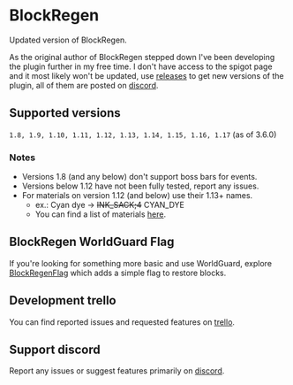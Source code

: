 # BlockRegen
Updated version of BlockRegen.

As the original author of BlockRegen stepped down I've been developing the plugin further in my free time.
I don't have access to the spigot page and it most likely won't be updated, use [releases](https://github.com/Wertik/BlockRegen/releases) to get new versions of the plugin, all of them are posted on [discord](https://discord.gg/ZCxMca5).

## Supported versions

``1.8, 1.9, 1.10, 1.11, 1.12, 1.13, 1.14, 1.15, 1.16, 1.17`` (as of 3.6.0)

### Notes

* Versions 1.8 (and any below) don't support boss bars for events.
* Versions below 1.12 have not been fully tested, report any issues.
* For materials on version 1.12 (and below) use their 1.13+ names.
  * ex.: Cyan dye -> ~~INK_SACK;4~~ CYAN_DYE
  * You can find a list of materials [here](https://github.com/CryptoMorin/XSeries/blob/master/src/main/java/com/cryptomorin/xseries/XMaterial.java).

## BlockRegen WorldGuard Flag

If you're looking for something more basic and use WorldGuard, explore [BlockRegenFlag](https://github.com/Wertik/BlockRegenFlag) which adds a simple flag to restore blocks.

## Development trello

You can find reported issues and requested features on [trello](https://trello.com/b/FfsHxZUW/blockregen).

## Support discord

Report any issues or suggest features primarily on [discord](https://discord.gg/ZCxMca5).

